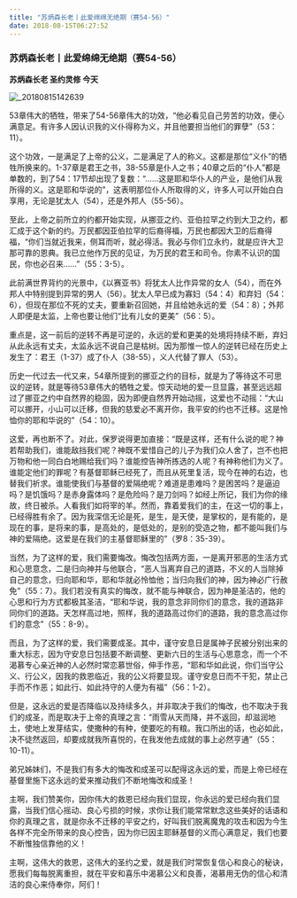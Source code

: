 ```yaml
---
title: "苏炳森长老丨此爱绵绵无绝期（赛54-56）"
date: 2018-08-15T06:27:52
---
```


### 苏炳森长老丨此爱绵绵无绝期（赛54-56）
**苏炳森长老  圣约灵修  今天**

![_20180815142639](https://user-images.githubusercontent.com/37917810/44134386-47c42052-a097-11e8-8953-5188e261424f.jpg)

53章伟大的牺牲，带来了54-56章伟大的功效，“他必看见自己劳苦的功效，便心满意足。有许多人因认识我的义仆得称为义，并且他要担当他们的罪孽”（53：11）。
 
这个功效，一是满足了上帝的公义，二是满足了人的称义。这都是那位“义仆”的牺牲所换来的。1-37章是君王之书，38-55章是仆人之书；40章之后的“仆人”都是单数的，到了54：17节却出现了复数：“……这是耶和华仆人的产业，是他们从我所得的义。这是耶和华说的”，这表明那位仆人所取得的义，许多人可以开始白白享用，无论是犹太人（54），还是外邦人（55-56）。
 
至此，上帝之前所立的约都开始实现，从挪亚之约、亚伯拉罕之约到大卫之约，都汇成于这个新的约。万民都因亚伯拉罕的后裔得福，万民也都因大卫的后裔得福，“你们当就近我来，侧耳而听，就必得活。我必与你们立永约，就是应许大卫那可靠的恩典。我已立他作万民的见证，为万民的君王和司令。你素不认识的国民，你也必召来……”（55：3-5）。
 
此前满世界背约的光景中，《以赛亚书》将犹太人比作异常的女人（54），而在外邦人中特别提到异常的男人（56）。犹太人早已成为寡妇（54：4）和弃妇（54：6），但现在那位不死的丈夫，要重新召回她，并且给她永远的爱（54：8）；外邦人即便是太监，上帝也要让他们“比有儿女的更美”（56：5）。
 
重点是，这一前后的逆转不再是可逆的，永远的爱和更美的处境将持续不断，弃妇从此永远有丈夫，太监永远不说自己是枯树。因为那惟一惊人的逆转已经在历史上发生了：君王（1-37）成了仆人（38-55），义人代替了罪人（53）。
 
历史一代过去一代又来，54章所提到的挪亚之约的目标，就是为了等待这不可思议的逆转，就是等待53章伟大的牺牲之爱。惊天动地的爱一旦显露，甚至远远超过了挪亚之约中自然界的稳固，因为即便自然界开始动摇，这爱也不动摇：“大山可以挪开，小山可以迁移，但我的慈爱必不离开你，我平安的约也不迁移。这是怜恤你的耶和华说的”（54：10）。
 
这爱，再也断不了。对此，保罗说得更加直接：“既是这样，还有什么说的呢？神若帮助我们，谁能敌挡我们呢？神既不爱惜自己的儿子为我们众人舍了，岂不也把万物和他一同白白地赐给我们吗？谁能控告神所拣选的人呢？有神称他们为义了。谁能定他们的罪呢？有基督耶稣已经死了，而且从死里复活，现今在神的右边，也替我们祈求。谁能使我们与基督的爱隔绝呢？难道是患难吗？是困苦吗？是逼迫吗？是饥饿吗？是赤身露体吗？是危险吗？是刀剑吗？如经上所记，我们为你的缘故，终日被杀。人看我们如将宰的羊。然而，靠着爱我们的主，在这一切的事上，已经得胜有余了。因为我深信无论是死，是生，是天使，是掌权的，是有能的，是现在的事，是将来的事，是高处的，是低处的，是别的受造之物，都不能叫我们与神的爱隔绝。这爱是在我们的主基督耶稣里的”（罗8：35-39）。
 
当然，为了这样的爱，我们需要悔改。悔改包括两方面，一是离开邪恶的生活方式和心思意念，二是归向神并与他联合，“恶人当离弃自己的道路，不义的人当除掉自己的意念，归向耶和华，耶和华就必怜恤他；当归向我们的神，因为神必广行赦免”（55：7）。我们若没有真实的悔改，就不能与神联合，因为神是圣洁的，他的心思和行为方式都极其圣洁，“耶和华说，我的意念非同你们的意念，我的道路非同你们的道路。天怎样高过地，照样，我的道路高过你们的道路，我的意念高过你们的意念”（55：8-9）。
 
而且，为了这样的爱，我们需要成圣。其中，谨守安息日是属神子民被分别出来的重大标志，因为守安息日包括要不断调整、更新六日的生活与心思意念，而一个不渴慕专心亲近神的人必然时常恋慕世俗，伸手作恶，“耶和华如此说，你们当守公义、行公义，因我的救恩临近，我的公义将要显现。谨守安息日而不干犯，禁止己手而不作恶；如此行、如此持守的人便为有福”（56：1-2）。
 
但是，这永远的爱是否降临以及持续多久，并非取决于我们的悔改，也不取决于我们的成圣，而是取决于上帝的真理之言：“雨雪从天而降，并不返回，却滋润地土，使地上发芽结实，使撒种的有种，使要吃的有粮。我口所出的话，也必如此，决不徒然返回，却要成就我所喜悦的，在我发他去成就的事上必然亨通”（55：10-11）。
 
弟兄姊妹们，不是我们有多大的悔改和成圣可以配得这永远的爱，而是上帝已经在基督里施下这永远的爱来推动我们不断地悔改和成圣！
 
主啊，我们赞美你，因你伟大的救恩已经向我们显现，你永远的爱已经向我们显露，当我们信心摇动、良心亏损的时候，求你让我们能常常默念这些美好的话语和你的真理之言，就是你永不迁移的平安之约，好叫我们脱离魔鬼的攻击和因为今生各样不完全所带来的良心控告，因为你已因主耶稣基督的义而心满意足，我们也要不断惟独信靠他的义！
 
主啊，这伟大的救恩，这伟大的圣约之爱，就是我们时常恢复信心和良心的秘诀，愿我们每每脱离重担，就在平安和喜乐中渴慕公义和良善，渴慕用无伪的信心和清洁的良心来侍奉你，阿们！



